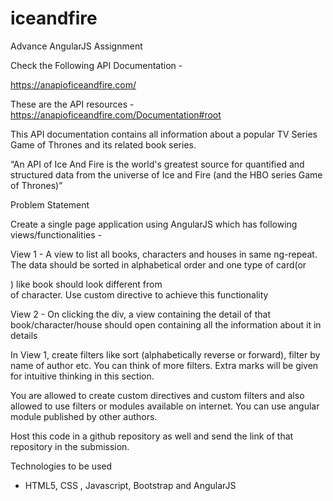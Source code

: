 # iceandfire


Advance AngularJS Assignment

Check the Following API Documentation -


https://anapioficeandfire.com/

These are the API resources -https://anapioficeandfire.com/Documentation#root

This API documentation contains all information about a popular TV Series Game of Thrones
and its related book series.

“An API of Ice And Fire is the world's greatest source for quantified and structured data from
the universe of Ice and Fire (and the HBO series Game of Thrones)”

Problem Statement

Create a single page application using AngularJS which has following views/functionalities -

View 1 - A view to list all books, characters and houses in same ng-repeat. The data
should be sorted in alphabetical order and one type of card(or <div>) like book should
look different from <div> of character. Use custom directive to achieve this functionality


View 2 - On clicking the div, a view containing the detail of that book/character/house
should open containing all the information about it in details


In View 1, create filters like sort (alphabetically reverse or forward), filter by name of
author etc. You can think of more filters. Extra marks will be given for intuitive thinking
in this section.

You are allowed to create custom directives and custom filters and also allowed to use filters or
modules available on internet. You can use angular module published by other authors.

Host this code in a github repository as well and send the link of that repository in the
submission.

Technologies to be used 

- HTML5, CSS , Javascript, Bootstrap and AngularJS
